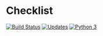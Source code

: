 # Checklist

[![Build Status](https://travis-ci.org/joaogarciadelima/checklist.svg?branch=master)](https://travis-ci.org/joaogarciadelima/checklist)
[![Updates](https://pyup.io/repos/github/joaogarciadelima/checklist/shield.svg)](https://pyup.io/repos/github/joaogarciadelima/checklist/)
[![Python 3](https://pyup.io/repos/github/joaogarciadelima/checklist/python-3-shield.svg)](https://pyup.io/repos/github/joaogarciadelima/checklist/)